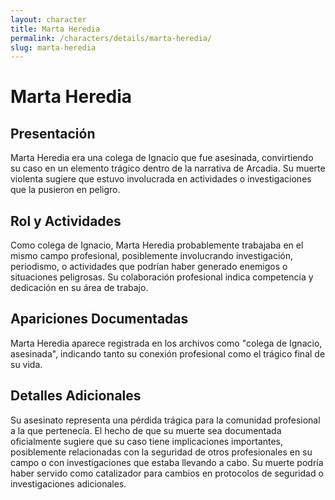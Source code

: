 ```yaml
---
layout: character
title: Marta Heredia
permalink: /characters/details/marta-heredia/
slug: marta-heredia
---
```


# Marta Heredia

## Presentación
Marta Heredia era una colega de Ignacio que fue asesinada, convirtiendo su caso en un elemento trágico dentro de la narrativa de Arcadia. Su muerte violenta sugiere que estuvo involucrada en actividades o investigaciones que la pusieron en peligro.

## Rol y Actividades
Como colega de Ignacio, Marta Heredia probablemente trabajaba en el mismo campo profesional, posiblemente involucrando investigación, periodismo, o actividades que podrían haber generado enemigos o situaciones peligrosas. Su colaboración profesional indica competencia y dedicación en su área de trabajo.

## Apariciones Documentadas
Marta Heredia aparece registrada en los archivos como "colega de Ignacio, asesinada", indicando tanto su conexión profesional como el trágico final de su vida.

## Detalles Adicionales
Su asesinato representa una pérdida trágica para la comunidad profesional a la que pertenecía. El hecho de que su muerte sea documentada oficialmente sugiere que su caso tiene implicaciones importantes, posiblemente relacionadas con la seguridad de otros profesionales en su campo o con investigaciones que estaba llevando a cabo. Su muerte podría haber servido como catalizador para cambios en protocolos de seguridad o investigaciones adicionales.
